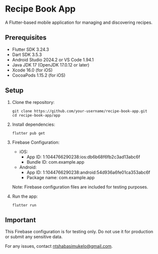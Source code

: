 # Recipe Book App

A Flutter-based mobile application for managing and discovering recipes.

## Prerequisites

- Flutter SDK 3.24.3
- Dart SDK 3.5.3
- Android Studio 2024.2 or VS Code 1.94.1
- Java JDK 17 (OpenJDK 17.0.12 or later)
- Xcode 16.0 (for iOS)
- CocoaPods 1.15.2 (for iOS)

## Setup

1. Clone the repository:
   ```
   git clone https://github.com/your-username/recipe-book-app.git
   cd recipe-book-app/app
   ```

2. Install dependencies:
   ```
   flutter pub get
   ```

3. Firebase Configuration:
   - iOS:
     - App ID: 1:1044766290238:ios:db6b68f6fb2c3ad13abc6f
     - Bundle ID: com.example.app
   - Android:
     - App ID: 1:1044766290238:android:54d936a6fe01ca353abc6f
     - Package name: com.example.app

   Note: Firebase configuration files are included for testing purposes.

4. Run the app:
   ```
   flutter run
   ```

## Important

This Firebase configuration is for testing only. Do not use it for production or submit any sensitive data.

For any issues, contact ntshabasimukelo@gmail.com.